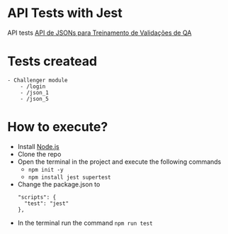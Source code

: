 # API Tests with Jest

API tests [API de JSONs para Treinamento de Validações de QA](https://api-desafio-qa.onrender.com/docs/)

# Tests createad
    - Challenger module
        - /login
        - /json_1
        - /json_5

# How to execute?
- Install [Node.js](https://nodejs.org/en)
- Clone the repo
- Open the terminal in the project and execute the following commands
    - ``` npm init -y ```
    - ``` npm install jest supertest ```
- Change the package.json to
  ```
  "scripts": {
    "test": "jest"
  },
  ```
- In the terminal run the command ``` npm run test ```

  

